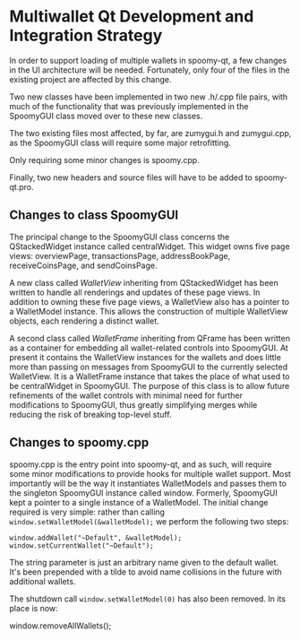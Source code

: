 Multiwallet Qt Development and Integration Strategy
===================================================

In order to support loading of multiple wallets in spoomy-qt, a few changes in the UI architecture will be needed.
Fortunately, only four of the files in the existing project are affected by this change.

Two new classes have been implemented in two new .h/.cpp file pairs, with much of the functionality that was previously
implemented in the SpoomyGUI class moved over to these new classes.

The two existing files most affected, by far, are zumygui.h and zumygui.cpp, as the SpoomyGUI class will require
some major retrofitting.

Only requiring some minor changes is spoomy.cpp.

Finally, two new headers and source files will have to be added to spoomy-qt.pro.

Changes to class SpoomyGUI
---------------------------
The principal change to the SpoomyGUI class concerns the QStackedWidget instance called centralWidget.
This widget owns five page views: overviewPage, transactionsPage, addressBookPage, receiveCoinsPage, and sendCoinsPage.

A new class called *WalletView* inheriting from QStackedWidget has been written to handle all renderings and updates of
these page views. In addition to owning these five page views, a WalletView also has a pointer to a WalletModel instance.
This allows the construction of multiple WalletView objects, each rendering a distinct wallet.

A second class called *WalletFrame* inheriting from QFrame has been written as a container for embedding all wallet-related
controls into SpoomyGUI. At present it contains the WalletView instances for the wallets and does little more than passing on messages
from SpoomyGUI to the currently selected WalletView. It is a WalletFrame instance
that takes the place of what used to be centralWidget in SpoomyGUI. The purpose of this class is to allow future
refinements of the wallet controls with minimal need for further modifications to SpoomyGUI, thus greatly simplifying
merges while reducing the risk of breaking top-level stuff.

Changes to spoomy.cpp
----------------------
spoomy.cpp is the entry point into spoomy-qt, and as such, will require some minor modifications to provide hooks for
multiple wallet support. Most importantly will be the way it instantiates WalletModels and passes them to the
singleton SpoomyGUI instance called window. Formerly, SpoomyGUI kept a pointer to a single instance of a WalletModel.
The initial change required is very simple: rather than calling `window.setWalletModel(&walletModel);` we perform the
following two steps:

	window.addWallet("~Default", &walletModel);
	window.setCurrentWallet("~Default");

The string parameter is just an arbitrary name given to the default wallet. It's been prepended with a tilde to avoid name collisions in the future with additional wallets.

The shutdown call `window.setWalletModel(0)` has also been removed. In its place is now:

window.removeAllWallets();
